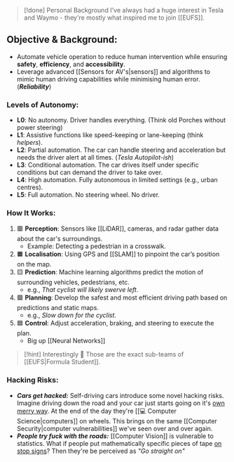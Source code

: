 > [!done] Personal Background
> I've always had a huge interest in Tesla and Waymo - they're mostly what inspired me to join [[EUFS]]. 

## Objective & Background:
- Automate vehicle operation to reduce human intervention while ensuring **safety**, **efficiency**, and **accessibility**. 
- Leverage advanced [[Sensors for AV's|sensors]] and algorithms to mimic human driving capabilities while minimising human error. (***Reliability***)

### Levels of Autonomy:
- **L0**: No autonomy. Driver handles everything. (Think old Porches without power steering)
- **L1**: Assistive functions like speed-keeping or lane-keeping (think *helpers*).
- **L2**: Partial automation. The car can handle steering and acceleration but needs the driver alert at all times. (*Tesla Autopilot-ish*)
- **L3**: Conditional automation. The car drives itself under specific conditions but can demand the driver to take over.
- **L4**: High automation. Fully autonomous in limited settings (e.g., urban centres).
- **L5**: Full automation. No steering wheel. No driver. 

### How It Works:
1. 🟥 **Perception**: Sensors like [[LiDAR]], cameras, and radar gather data about the car's surroundings.
   - Example: Detecting a pedestrian in a crosswalk.
2. 🟧 **Localisation**: Using GPS and [[SLAM]] to pinpoint the car’s position on the map.
3. 🟨 **Prediction**: Machine learning algorithms predict the motion of surrounding vehicles, pedestrians, etc.
   - e.g., *That cyclist will likely swerve left*.
4. 🟩 **Planning**: Develop the safest and most efficient driving path based on predictions and static maps.
   - e.g., *Slow down for the cyclist*.
5. 🟦 **Control**: Adjust acceleration, braking, and steering to execute the plan.
   - Big up [[Neural Networks]]

> [!hint] Interestingly 🤔
> Those are the exact sub-teams of [[EUFS|Formula Student]]. 

### Hacking Risks:
- ***Cars get hacked:*** Self-driving cars introduce some novel hacking risks. Imagine driving down the road and your car just starts going on it's [own merry way](https://www.youtube.com/watch?v=MK0SrxBC1xs). At the end of the day they're [[💻 Computer Science|computers]] on wheels. This brings on the same [[Computer Security|computer vulnerabilities]]  we've seen over and over again. 
- ***People try fuck with the roads:*** [[Computer Vision]] is vulnerable to statistics. What if people put mathematically specific pieces of tape [on stop signs](https://globalnews.ca/news/3654164/altered-stop-signs-fool-self-driving_cars/)? Then they're be perceived as *"Go straight on"*  

